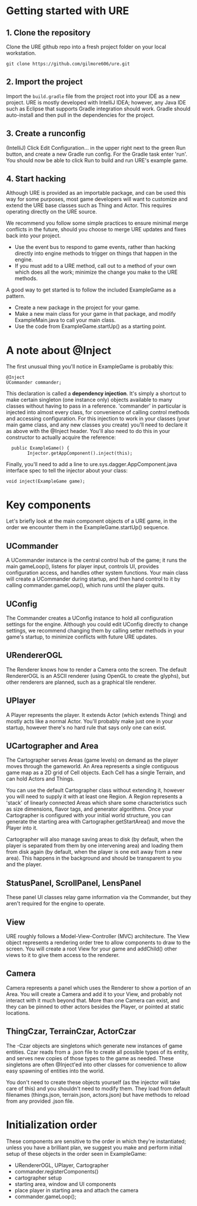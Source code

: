# Getting started with URE

## 1. Clone the repository

Clone the URE github repo into a fresh project folder on your local workstation.

```
git clone https://github.com/gilmore606/ure.git
```

## 2. Import the project

Import the ``build.gradle`` file from the project root into your IDE as a new project.  URE is mostly developed with IntelliJ IDEA;
however, any Java IDE such as Eclipse that supports Gradle integration should work.  Gradle should auto-install and then pull in the
dependencies for the project.

## 3. Create a runconfig

(IntelliJ) Click Edit Configuration... in the upper right next to the green Run button, and create a new Gradle run config.
For the Gradle task enter 'run'.  You should now be able to click Run to build and run URE's example game.

## 4. Start hacking

Although URE is provided as an importable package, and can be used this way for some purposes, most game developers will want to
customize and extend the URE base classes such as Thing and Actor.  This requires operating directly on the URE source.

We recommend you follow some simple practices to ensure minimal merge conflicts in the future, should you choose to merge URE
updates and fixes back into your project.

- Use the event bus to respond to game events, rather than hacking directly into engine methods to trigger on things that happen in the engine.
- If you must add to a URE method, call out to a method of your own which does all the work; minimize the change you make to the URE methods.

A good way to get started is to follow the included ExampleGame as a pattern.  
- Create a new package in the project for your game.  
- Make a new main class for your game in that package, and modify ExampleMain.java to call your main class.  
- Use the code from ExampleGame.startUp() as a starting point.


# A note about @Inject

The first unusual thing you'll notice in ExampleGame is probably this:

```
@Inject
UCommander commander;
```

This declaration is called a **dependency injection**.  It's simply a shortcut to make certain singleton (one instance only) objects available to many classes without having to pass in a reference.  'commander' in particular is injected into almost
every class, for convenience of calling control methods and accessing configuration.  For this injection to work in your classes (your main game class, and any new classes you create) you'll need to declare it as above with the @Inject header.  You'll also need to do this in your constructor to actually acquire the reference:

```
  public ExampleGame() {
        Injector.getAppComponent().inject(this);
```

Finally, you'll need to add a line to ure.sys.dagger.AppComponent.java interface spec to tell the injector about your class:

```
void inject(ExampleGame game);
```

# Key components

Let's briefly look at the main component objects of a URE game, in the order we encounter them in the ExampleGame.startUp() sequence.

## UCommander

A UCommander instance is the central control hub of the game; it runs the main gameLoop(), listens for player input, controls
UI, provides configuration access, and handles other system functions.  Your main class will create a UCommander during startup, and then hand control to it by calling commander.gameLoop(), which runs until the player quits.

## UConfig

The Commander creates a UConfig instance to hold all configuration settings for the engine.  Although you could edit UConfig directly to change settings, we recommend changing them by calling setter methods in your game's startup, to minimize conflicts with future URE updates.

## URendererOGL

The Renderer knows how to render a Camera onto the screen.  The default RendererOGL is an ASCII renderer (using OpenGL to create the glyphs), but other renderers are planned, such as a graphical tile renderer.

## UPlayer

A Player represents the player.  It extends Actor (which extends Thing) and mostly acts like a normal Actor.  You'll probably make just one in your startup, however there's no hard rule that says only one can exist.

## UCartographer and Area

The Cartographer serves Areas (game levels) on demand as the player moves through the gameworld.  An Area represents a single contiguous game map as a 2D grid of Cell objects.  Each Cell has a single Terrain, and can hold Actors and Things.

You can use the default
Cartographer class without extending it, however you will need to supply it with at least one Region.  A Region represents a
'stack' of linearly connected Areas which share some characteristics such as size dimensions, flavor tags, and generator
algorithms.  Once your Cartographer is configured with your initial world structure, you can generate the starting area with
Cartographer.getStartArea() and move the Player into it.

Cartographer will also manage saving areas to disk (by default, when the player is separated from them by one intervening area) and loading them from disk again (by default, when the player is one exit away from a new area).  This happens in the
background and should be transparent to you and the player.


## StatusPanel, ScrollPanel, LensPanel

These panel UI classes relay game information via the Commander, but they aren't required for the engine to operate.

## View

URE roughly follows a Model-View-Controller (MVC) architecture.  The View object represents a rendering order tree to allow
components to draw to the screen.  You will create a root View for your game and addChild() other views to it to give them
access to the renderer.

## Camera

Camera represents a panel which uses the Renderer to show a portion of an Area.  You will create a Camera and add it to your
View, and probably not interact with it much beyond that.  More than one Camera can exist, and they can be pinned to other
actors besides the Player, or pointed at static locations.

## ThingCzar, TerrainCzar, ActorCzar

The -Czar objects are singletons which generate new instances of game entities.  Czar reads from a .json file to create all
possible types of its entity, and serves new copies of those types to the game as needed.  These singletons are often @Inject'ed into other classes for convenience to allow easy spawning of entities into the world.

You don't need to create these objects yourself (as the injector will take care of this) and you shouldn't need to modify them.  They load from default filenames (things.json, terrain.json, actors.json) but have methods to reload from any provided .json file.


# Initialization order

These components are sensitive to the order in which they're instantiated; unless you have a brilliant plan, we suggest you make 
and perform initial setup of these objects in the order seen in ExampleGame:

- URendererOGL, UPlayer, Cartographer
- commander.registerComponents()
- cartographer setup
- starting area, window and UI components
- place player in starting area and attach the camera
- commander.gameLoop();



